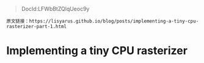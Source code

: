 > DocId:LFWbBtZQlqUeoc9y

```
原文链接：https://lisyarus.github.io/blog/posts/implementing-a-tiny-cpu-rasterizer-part-1.html
```

# Implementing a tiny CPU rasterizer
